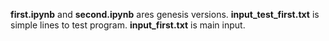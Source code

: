 **first.ipynb** and **second.ipynb** ares genesis versions.
**input_test_first.txt** is simple lines to test program.
**input_first.txt** is main input.
